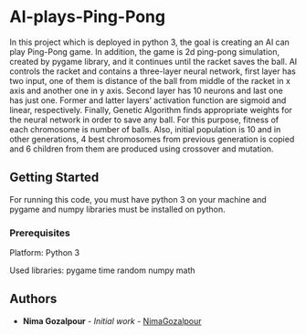 # AI-plays-Ping-Pong

In this project which is deployed in python 3, the goal is creating an AI can play Ping-Pong game. In addition, the game is 2d ping-pong simulation, created by pygame library, and it continues until the racket saves the ball. AI controls the racket and contains a three-layer neural network, first layer has two input, one of them is distance of the ball from middle of the racket in x axis and another one in y axis. Second layer has 10 neurons and last one has just one. Former and latter layers’ activation function are sigmoid and linear, respectively. Finally, Genetic Algorithm finds appropriate weights for the neural network in order to save any ball. For this purpose, fitness of each chromosome is number of balls. Also, initial population is 10 and in other generations, 4 best chromosomes from previous generation is copied and 6 children from them are produced using crossover and mutation. 

## Getting Started

For running this code, you must have python 3 on your machine and pygame and numpy libraries must be installed on python.

### Prerequisites

Platform:
Python 3

Used libraries:
pygame
time
random
numpy
math

## Authors

* **Nima Gozalpour** - *Initial work* - [NimaGozalpour](https://github.com/NimaGozalpour)

